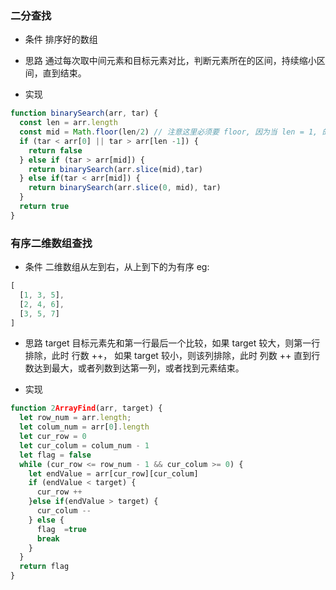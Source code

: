 ### 二分查找
- 条件
排序好的数组

- 思路
通过每次取中间元素和目标元素对比，判断元素所在的区间，持续缩小区间，直到结束。

- 实现
```javascript
function binarySearch(arr, tar) {
  const len = arr.length
  const mid = Math.floor(len/2) // 注意这里必须要 floor, 因为当 len = 1, 的时候， fllor 才能得到该元素
  if (tar < arr[0] || tar > arr[len -1]) {
    return false  
  } else if (tar > arr[mid]) {
    return binarySearch(arr.slice(mid),tar)
  } else if(tar < arr[mid]) {
    return binarySearch(arr.slice(0, mid), tar) 
  } 
  return true
} 
```
### 有序二维数组查找
- 条件 
二维数组从左到右，从上到下的为有序
eg:
```javascript
[
  [1, 3, 5],
  [2, 4, 6],
  [3, 5, 7]
]
```
- 思路
target 目标元素先和第一行最后一个比较，如果 target 较大，则第一行排除，此时 行数 ++， 如果 target 较小，则该列排除，此时 列数 ++
直到行数达到最大，或者列数到达第一列，或者找到元素结束。

- 实现
```javascript
function 2ArrayFind(arr, target) {
  let row_num = arr.length;
  let colum_num = arr[0].length
  let cur_row = 0
  let cur_colum = colum_num - 1
  let flag = false
  while (cur_row <= row_num - 1 && cur_colum >= 0) {
    let endValue = arr[cur_row][cur_colum]
    if (endValue < target) {
      cur_row ++  
    }else if(endValue > target) {
      cur_colum --
    } else {
      flag  =true
      break  
    }
  }
  return flag
}
```